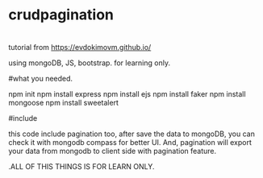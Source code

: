 # crudpagination

#
tutorial from https://evdokimovm.github.io/

using mongoDB, JS, bootstrap.
for learning only.

#what you needed.

npm init
npm install express
npm install ejs
npm install faker
npm install mongoose
npm install sweetalert

#include

this code include pagination too, after save the data to mongoDB, you can check it with mongodb compass for better UI. And, pagination will export your data from mongodb to client side
with pagination feature.

.ALL OF THIS THINGS IS FOR LEARN ONLY.
